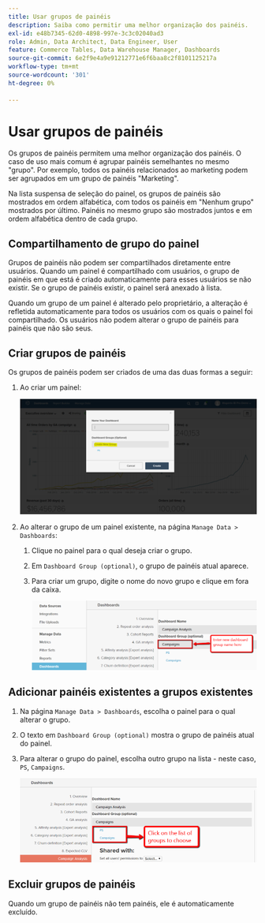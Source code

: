```yaml
---
title: Usar grupos de painéis
description: Saiba como permitir uma melhor organização dos painéis.
exl-id: e48b7345-62d0-4898-997e-3c3c02040ad3
role: Admin, Data Architect, Data Engineer, User
feature: Commerce Tables, Data Warehouse Manager, Dashboards
source-git-commit: 6e2f9e4a9e91212771e6f6baa8c2f8101125217a
workflow-type: tm+mt
source-wordcount: '301'
ht-degree: 0%

---
```


# Usar grupos de painéis

Os grupos de painéis permitem uma melhor organização dos painéis. O caso de uso mais comum é agrupar painéis semelhantes no mesmo &quot;grupo&quot;. Por exemplo, todos os painéis relacionados ao marketing podem ser agrupados em um grupo de painéis &quot;Marketing&quot;.

Na lista suspensa de seleção do painel, os grupos de painéis são mostrados em ordem alfabética, com todos os painéis em &quot;Nenhum grupo&quot; mostrados por último. Painéis no mesmo grupo são mostrados juntos e em ordem alfabética dentro de cada grupo.

## Compartilhamento de grupo do painel

Grupos de painéis não podem ser compartilhados diretamente entre usuários. Quando um painel é compartilhado com usuários, o grupo de painéis em que está é criado automaticamente para esses usuários se não existir. Se o grupo de painéis existir, o painel será anexado à lista.

Quando um grupo de um painel é alterado pelo proprietário, a alteração é refletida automaticamente para todos os usuários com os quais o painel foi compartilhado. Os usuários não podem alterar o grupo de painéis para painéis que não são seus.

## Criar grupos de painéis

Os grupos de painéis podem ser criados de uma das duas formas a seguir:

1. Ao criar um painel:

   ![criar grupo de painéis](../../assets/create-dashboard-groups-new-dashboard.png)

1. Ao alterar o grupo de um painel existente, na página `Manage Data > Dashboards`:

   1. Clique no painel para o qual deseja criar o grupo.

   1. Em `Dashboard Group (optional)`, o grupo de painéis atual aparece.

   1. Para criar um grupo, digite o nome do novo grupo e clique em fora da caixa.

      ![criar grupo de painéis](../../assets/create-dashboard-groups-existing-dashboard.png)

## Adicionar painéis existentes a grupos existentes

1. Na página `Manage Data > Dashboards`, escolha o painel para o qual alterar o grupo.

1. O texto em `Dashboard Group (optional)` mostra o grupo de painéis atual do painel.

1. Para alterar o grupo do painel, escolha outro grupo na lista - neste caso, `PS`, `Campaigns`.

   ![alterar painel do grupo](../../assets/add-existing-dashboard-existing-group.png)

## Excluir grupos de painéis

Quando um grupo de painéis não tem painéis, ele é automaticamente excluído.
